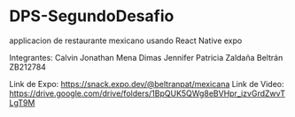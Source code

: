 # DPS-SegundoDesafio
applicacion de restaurante mexicano usando React Native expo

Integrantes:
Calvin Jonathan Mena Dimas
Jennifer Patricia Zaldaña Beltrán ZB212784

Link de Expo:
https://snack.expo.dev/@beltranpat/mexicana
Link de Video:
https://drive.google.com/drive/folders/1BpQUK5QWg8eBVHpr_izvGrdZwvTLgT9M
